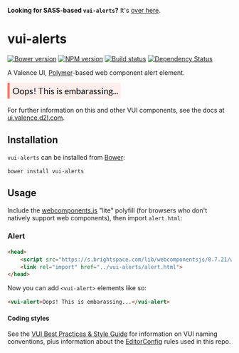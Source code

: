 **Looking for SASS-based `vui-alerts`?** It's [over here](https://github.com/Brightspace/valence-ui-alerts/tree/master).

# vui-alerts
[![Bower version][bower-image]][bower-url]
[![NPM version][npm-image]][npm-url]
[![Build status][ci-image]][ci-url]
[![Dependency Status][dependencies-image]][dependencies-url]

A Valence UI, [Polymer](https://www.polymer-project.org/1.0/)-based web component alert element.

![screenshot of alert component](/screenshots/screenshot.png?raw=true)

For further information on this and other VUI components, see the docs at [ui.valence.d2l.com](http://ui.valence.d2l.com/).

## Installation

`vui-alerts` can be installed from [Bower][bower-url]:
```shell
bower install vui-alerts
```

## Usage

Include the [webcomponents.js](http://webcomponents.org/polyfills/) "lite" polyfill (for browsers who don't natively support web components), then import `alert.html`:

### Alert

```html
<head>
	<script src="https://s.brightspace.com/lib/webcomponentsjs/0.7.21/webcomponents-lite.min.js"></script>
	<link rel="import" href="../vui-alerts/alert.html">
</head>
```

Now you can add `<vui-alert>` elements like so:

```html
<vui-alert>Oops! This is embarassing...</vui-alert>
```

#### Coding styles
See the [VUI Best Practices & Style Guide](https://github.com/Brightspace/valence-ui-docs/wiki/Best-Practices-&-Style-Guide) for information on VUI naming conventions, plus information about the [EditorConfig](http://editorconfig.org) rules used in this repo.

[bower-url]: http://bower.io/search/?q=vui-alerts
[bower-image]: https://img.shields.io/bower/v/vui-alerts.svg
[npm-url]: https://www.npmjs.org/package/vui-alerts
[npm-image]: https://img.shields.io/npm/v/vui-alerts.svg
[ci-url]: https://travis-ci.org/Brightspace/valence-ui-alerts
[ci-image]: https://travis-ci.org/Brightspace/valence-ui-alerts.svg?branch=master
[dependencies-url]: https://david-dm.org/brightspace/valence-ui-alerts
[dependencies-image]: https://img.shields.io/david/Brightspace/valence-ui-alerts.svg
